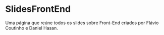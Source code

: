# SlidesFrontEnd
Uma página que reúne todos os slides sobre Front-End criados por Flávio Coutinho e Daniel Hasan.
